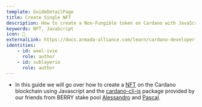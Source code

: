 ```yaml
---
template: GuideDetailPage
title: Create Single NFT
description: How to create a Non-Fungible token on Cardano with JavaScript.
keywords: NFT, JavaScript
icon: 👛 
externalLink: https://docs.armada-alliance.com/learn/cardano-developer-guides/nft-native-assets
identities: 
    - id: wael-ivie
      role: author
    - id: sublayerio
      role: author
---
```


- In this guide we will go over how to create a [NFT](/en/terms/nft.md) on the Cardano blockchain using Javascript and the [cardano-cli-js](/en/terms/cardano-cli-js.md) package provided by our friends from BERRY stake pool [Alessandro](/en/identities/alessandro-berry.md) and [Pascal](/en/identities/pascal-berry.md).



<YoutubeVideo url="https://www.youtube.com/watch?v=OeOliguGn7Y" />